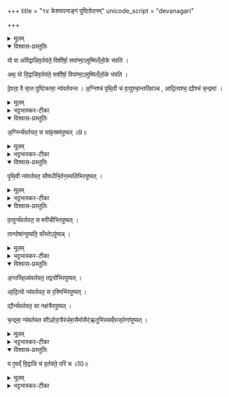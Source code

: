 +++
title = "१४ केशवपनाङ्गं पुष्टिवेदनम्"
unicode_script = "devanagari"

+++
<div class="js_include" url="/vedAH_yajuH/taittirIyam/sArasvata-vibhAgaH/brAhmaNam/sarva-prastutiH/2/3_hotR-brAhmaNAdi/03_keshavapanAngaM_puShTivedanam"  newLevelForH1="1" includeTitle="true">

<details><summary>मूलम्</summary>

यो वा अवि॑द्वान्निव॒र्तय॑ते ।
विशी॑र्षा॒ सपा॑प्मा॒ऽमुष्मि॑ल्ँलो॒के भ॑वति ।
अथ॒ यो वि॒द्वान्नि॑व॒र्तय॑ते ।
सशी॑र्षा॒ विपा॑प्मा॒ऽमुष्मि॑ल्ँलो॒के भ॑वति ।
दे॒वता॒ वै स॒प्त पुष्टि॑कामा॒ न्य॑वर्तयन्त ।
अ॒ग्निश्च॑ पृथि॒वी च॑ ।
वा॒युश्चा॒न्तरि॑क्षञ्च ।
आ॒दि॒त्यश्च॒ द्यौश्च॑ च॒न्द्रमाः॑ ।
अ॒ग्निर्न्य॑वर्तयत ।
स सा॑ह॒स्रम॑पुष्यत् ॥9॥  
पृ॒थि॒वी न्य॑वर्तयत ।
सौष॑धीभि॒र्वन॒स्पति॑भिरपुष्यत् ।
वा॒युर्न्य॑वर्तयत ।
स मरी॑चीभिरपुष्यत् ।
अ॒न्तरि॑क्ष॒न्न्य॑वर्तयत ।
तद्वयो॑भिरपुष्यत् ।
आ॒दि॒त्यो न्य॑वर्तयत ।
स र॒श्मिभि॑रपुष्यत् ।
द्यौर्न्य॑वर्तयत ।
सा नक्ष॑त्रैरपुष्यत् ।
च॒न्द्रमा॒ न्य॑वर्तयत ।
सौ॑ऽहोरा॒त्रैर॑र्धमा॒सैर्मासैर्॑ऋ॒तुभि॑स्सव्ँवत्स॒रेणा॑पुष्यत् ।
तान्पोषा॑न्पुष्यति ।
याँस्तेऽपु॑ष्यन्न् ।
य ए॒वव्ँ वि॒द्वान्नि च॑ व॒र्तय॑ते॒ परि॑ च ॥10॥
</details>

<details open><summary>विश्वास-प्रस्तुतिः</summary>

यो वा अवि॑द्वान्निव॒र्तय॑ते॒ विशी॑र्षा॒ सपा॑प्मा॒ऽमुष्मि॑ल्ँलो॒के भ॑वति ।

अथ॒ यो वि॒द्वान्नि॑व॒र्तय॑ते॒ सशी॑र्षा॒ विपा॑प्मा॒ऽमुष्मि॑ल्ँलो॒के भ॑वति ।

दे॒वता॒ वै स॒प्त पुष्टि॑कामा॒ न्य॑वर्तयन्त ।
अ॒ग्निश्च॑ पृथि॒वी च॑ वा॒युश्चा॒न्तरि॑क्षञ्च , आदि॒त्यश्च॒ द्यौश्च॑ च॒न्द्रमाः॑ ।  
</details>

<details><summary>मूलम्</summary>

यो वा अवि॑द्वान्निव॒र्तय॑ते॒ विशी॑र्षा॒ सपा॑प्मा॒ऽमुष्मि॑ल्ँलो॒के भ॑वति ।

अथ॒ यो वि॒द्वान्नि॑व॒र्तय॑ते॒ सशी॑र्षा॒ विपा॑प्मा॒ऽमुष्मि॑ल्ँलो॒के भ॑वति ।

दे॒वता॒ वै स॒प्त पुष्टि॑कामा॒ न्य॑वर्तयन्त ।
अ॒ग्निश्च॑ पृथि॒वी च॑ वा॒युश्चा॒न्तरि॑क्षञ्च , आदि॒त्यश्च॒ द्यौश्च॑ च॒न्द्रमाः॑ ।  
</details>

<details><summary>भट्टभास्कर-टीका</summary>

1यो वा इत्यादि ॥ वक्ष्यमाणानग्न्यादिपुष्टिप्रकारान् अविद्वान् यो निवर्तयते केशान् । सामर्थ्याच्चातुर्मास्यशेषोऽयमिति केचित् । चतुर्होतृप्रकरणात् तद्विषयमेव निवर्तनादिकमित्यन्ये ।
विशीर्षेत्यादि गतम् ।
</details>

<details open><summary>विश्वास-प्रस्तुतिः</summary>

अ॒ग्निर्न्य॑वर्तयत॒ स सा॑ह॒स्रम॑पुष्यत् ॥9॥  
</details>

<details><summary>मूलम्</summary>

अ॒ग्निर्न्य॑वर्तयत॒ स सा॑ह॒स्रम॑पुष्यत् ॥9॥  
</details>

<details><summary>भट्टभास्कर-टीका</summary>

अग्न्यादयस्सप्त देवताः पुष्टिकामाः पूर्वं न्यवर्तयन्त ।
</details>

<details open><summary>विश्वास-प्रस्तुतिः</summary>

पृ॒थि॒वी न्य॑वर्तयत॒ सौष॑धीभि॒र्वन॒स्पति॑भिरपुष्यत् ।
</details>

<details><summary>मूलम्</summary>

पृ॒थि॒वी न्य॑वर्तयत॒ सौष॑धीभि॒र्वन॒स्पति॑भिरपुष्यत् ।
</details>

<details><summary>भट्टभास्कर-टीका</summary>

साहस्रं सहस्रपरिमाणं बहुप्रकारपुष्टिकम् ।
</details>

<details open><summary>विश्वास-प्रस्तुतिः</summary>

वा॒युर्न्य॑वर्तयत॒ स मरी॑चीभिरपुष्यत् ।  


तान्पोषा॑न्पुष्यति॒ याँस्तेऽपु॑ष्यन्न् ।
</details>

<details><summary>मूलम्</summary>

वा॒युर्न्य॑वर्तयत॒ स मरी॑चीभिरपुष्यत् ।  


तान्पोषा॑न्पुष्यति॒ याँस्तेऽपु॑ष्यन्न् ।
</details>

<details><summary>भट्टभास्कर-टीका</summary>

अपुष्यत् पुष्टोऽभवत् । मरीचयो रश्मयः ।
</details>

<details open><summary>विश्वास-प्रस्तुतिः</summary>

अ॒न्तरि॑क्ष॒न्न्य॑वर्तयत॒ तद्वयो॑भिरपुष्यत् ।  

आ॒दि॒त्यो न्य॑वर्तयत॒ स र॒श्मिभि॑रपुष्यत् ।  

द्यौर्न्य॑वर्तयत॒ सा नक्ष॑त्रैरपुष्यत् ।

च॒न्द्रमा॒ न्य॑वर्तयत सौ॑ऽहोरा॒त्रैर॑र्धमा॒सैर्मासैर्॑ऋ॒तुभि॑स्सव्ँवत्स॒रेणा॑पुष्यत् ।
</details>

<details><summary>मूलम्</summary>

अ॒न्तरि॑क्ष॒न्न्य॑वर्तयत॒ तद्वयो॑भिरपुष्यत् ।  

आ॒दि॒त्यो न्य॑वर्तयत॒ स र॒श्मिभि॑रपुष्यत् ।  

द्यौर्न्य॑वर्तयत॒ सा नक्ष॑त्रैरपुष्यत् ।

च॒न्द्रमा॒ न्य॑वर्तयत सौ॑ऽहोरा॒त्रैर॑र्धमा॒सैर्मासैर्॑ऋ॒तुभि॑स्सव्ँवत्स॒रेणा॑पुष्यत् ।
</details>

<details><summary>भट्टभास्कर-टीका</summary>

वयांसि पक्षिणः ।
</details>

<details open><summary>विश्वास-प्रस्तुतिः</summary>

य ए॒वव्ँ वि॒द्वान्नि च॑ व॒र्तय॑ते॒ परि॑ च ॥10॥
</details>

<details><summary>मूलम्</summary>

य ए॒वव्ँ वि॒द्वान्नि च॑ व॒र्तय॑ते॒ परि॑ च ॥10॥
</details>

<details><summary>भट्टभास्कर-टीका</summary>

एवं विद्वान् यो निवर्तयते परिवर्तयते च स तान् पोषान् पुष्यति, यानग्न्यादयोऽपुष्यन् । सामान्यपुष्टेर्विशेषपुष्टिः कर्म ॥

इति तैत्तिरीयब्राह्मणे द्वितीयाष्टके तृतीयप्तपाठके तृतीयोऽनुवाकः ॥  

</details>
</div>